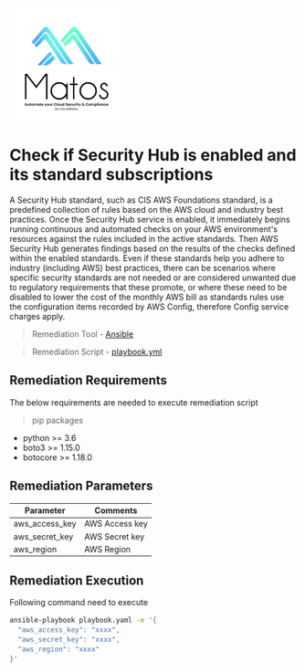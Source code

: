 [<img src="https://github.com/cloudmatos/matos/blob/master/images/matos-logo.png" width="200" height="200">](https://www.cloudmatos.com/)

# Check if Security Hub is enabled and its standard subscriptions

A Security Hub standard, such as CIS AWS Foundations standard, is a predefined collection of rules based on the AWS cloud and industry best practices. Once the Security Hub service is enabled, it immediately begins running continuous and automated checks on your AWS environment's resources against the rules included in the active standards. Then AWS Security Hub generates findings based on the results of the checks defined within the enabled standards. Even if these standards help you adhere to industry (including AWS) best practices, there can be scenarios where specific security standards are not needed or are considered unwanted due to regulatory requirements that these promote, or where these need to be disabled to lower the cost of the monthly AWS bill as standards rules use the configuration items recorded by AWS Config, therefore Config service charges apply.

> Remediation Tool   - [Ansible](https://www.ansible.com/)

> Remediation Script - [playbook.yml](playbook.yml)

## Remediation Requirements
The below requirements are needed to execute remediation script

> pip packages
- python >= 3.6
- boto3 >= 1.15.0
- botocore >= 1.18.0

## Remediation Parameters

| Parameter | Comments |
| -------------- | -------------- |
| aws_access_key | AWS Access key |
| aws_secret_key | AWS Secret key |
| aws_region | AWS Region |

## Remediation Execution
Following command need to execute
```sh
ansible-playbook playbook.yaml -e '{
  "aws_access_key": "xxxx",
  "aws_secret_key": "xxxx",
  "aws_region": "xxxx"
}'
```
